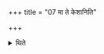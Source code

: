 +++
title = "07 मा ते केशानिति"

+++

<details><summary>थिते</summary>

मा ते केशानिति केशान्प्रकीर्यमाणाननुमन्त्रयते ७
</details>
